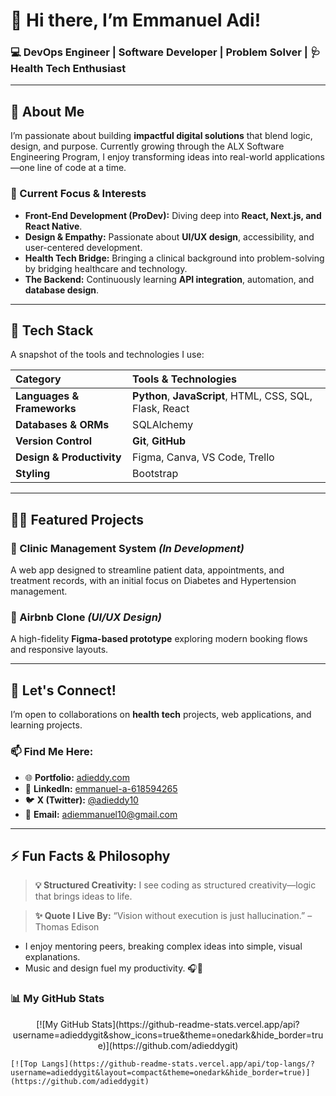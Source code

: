 # 👋 Hi there, I’m **Emmanuel Adi**!

### 💻 DevOps Engineer | Software Developer | Problem Solver | 🩺 Health Tech Enthusiast

---

## 🚀 About Me

I’m passionate about building **impactful digital solutions** that blend logic, design, and purpose. Currently growing through the ALX Software Engineering Program, I enjoy transforming ideas into real-world applications—one line of code at a time.

### 🌱 Current Focus & Interests

* **Front-End Development (ProDev):** Diving deep into **React, Next.js, and React Native**.
* **Design & Empathy:** Passionate about **UI/UX design**, accessibility, and user-centered development.
* **Health Tech Bridge:** Bringing a clinical background into problem-solving by bridging healthcare and technology.
* **The Backend:** Continuously learning **API integration**, automation, and **database design**.

---

## 🧠 Tech Stack

A snapshot of the tools and technologies I use:

| Category | Tools & Technologies |
| :--- | :--- |
| **Languages & Frameworks** | **Python**, **JavaScript**, HTML, CSS, SQL, Flask, React |
| **Databases & ORMs** | SQLAlchemy |
| **Version Control** | **Git**, **GitHub** |
| **Design & Productivity** | Figma, Canva, VS Code, Trello |
| **Styling** | Bootstrap |

---

## 🧑‍💻 Featured Projects

### 🏥 Clinic Management System *(In Development)*
A web app designed to streamline patient data, appointments, and treatment records, with an initial focus on Diabetes and Hypertension management.

### 🏡 Airbnb Clone *(UI/UX Design)*
A high-fidelity **Figma-based prototype** exploring modern booking flows and responsive layouts.

---

## 🤝 Let's Connect!

I’m open to collaborations on **health tech** projects, web applications, and learning projects.

### 📫 Find Me Here:

* 🌐 **Portfolio:** [adieddy.com](https://www.adieddy.com)
* 💼 **LinkedIn:** [emmanuel-a-618594265](https://www.linkedin.com/in/emmanuel-a-618594265)
* 🐦 **X (Twitter):** [@adieddy10](https://twitter.com/adieddy10)
* 📧 **Email:** [adiemmanuel10@gmail.com](mailto:adiemmanuel10@gmail.com)

---

## ⚡ Fun Facts & Philosophy

> **💡 Structured Creativity:** I see coding as structured creativity—logic that brings ideas to life.

> **✨ Quote I Live By:** “Vision without execution is just hallucination.” – Thomas Edison

* I enjoy mentoring peers, breaking complex ideas into simple, visual explanations.
* Music and design fuel my productivity. 🎧🎨

### 📊 My GitHub Stats

<p align="center">
    [![My GitHub Stats](https://github-readme-stats.vercel.app/api?username=adieddygit&show_icons=true&theme=onedark&hide_border=true)](https://github.com/adieddygit)
    
    [![Top Langs](https://github-readme-stats.vercel.app/api/top-langs/?username=adieddygit&layout=compact&theme=onedark&hide_border=true)](https://github.com/adieddygit)
</p>
